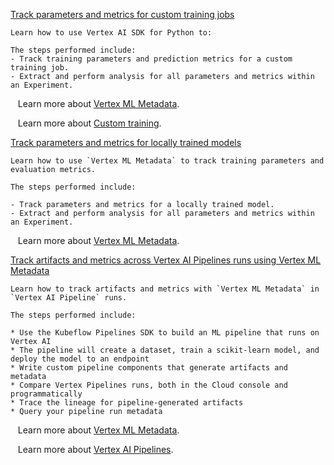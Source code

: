 
[Track parameters and metrics for custom training jobs](https://github.com/GoogleCloudPlatform/vertex-ai-samples/blob/main/notebooks/official/ml_metadata/sdk-metric-parameter-tracking-for-custom-jobs.ipynb)

```
Learn how to use Vertex AI SDK for Python to:

The steps performed include:
- Track training parameters and prediction metrics for a custom training job.
- Extract and perform analysis for all parameters and metrics within an Experiment.

```

&nbsp;&nbsp;&nbsp;Learn more about [Vertex ML Metadata](https://cloud.google.com/vertex-ai/docs/ml-metadata).

&nbsp;&nbsp;&nbsp;Learn more about [Custom training](https://cloud.google.com/vertex-ai/docs/training/custom-training).


[Track parameters and metrics for locally trained models](https://github.com/GoogleCloudPlatform/vertex-ai-samples/blob/main/notebooks/official/ml_metadata/sdk-metric-parameter-tracking-for-locally-trained-models.ipynb)

```
Learn how to use `Vertex ML Metadata` to track training parameters and evaluation metrics.

The steps performed include:

- Track parameters and metrics for a locally trained model.
- Extract and perform analysis for all parameters and metrics within an Experiment.

```

&nbsp;&nbsp;&nbsp;Learn more about [Vertex ML Metadata](https://cloud.google.com/vertex-ai/docs/ml-metadata).


[Track artifacts and metrics across Vertex AI Pipelines runs using Vertex ML Metadata](https://github.com/GoogleCloudPlatform/vertex-ai-samples/blob/main/notebooks/official/ml_metadata/vertex-pipelines-ml-metadata.ipynb)

```
Learn how to track artifacts and metrics with `Vertex ML Metadata` in `Vertex AI Pipeline` runs.

The steps performed include:

* Use the Kubeflow Pipelines SDK to build an ML pipeline that runs on Vertex AI
* The pipeline will create a dataset, train a scikit-learn model, and deploy the model to an endpoint
* Write custom pipeline components that generate artifacts and metadata
* Compare Vertex Pipelines runs, both in the Cloud console and programmatically
* Trace the lineage for pipeline-generated artifacts
* Query your pipeline run metadata

```

&nbsp;&nbsp;&nbsp;Learn more about [Vertex ML Metadata](https://cloud.google.com/vertex-ai/docs/ml-metadata).

&nbsp;&nbsp;&nbsp;Learn more about [Vertex AI Pipelines](https://cloud.google.com/vertex-ai/docs/pipelines/introduction).

